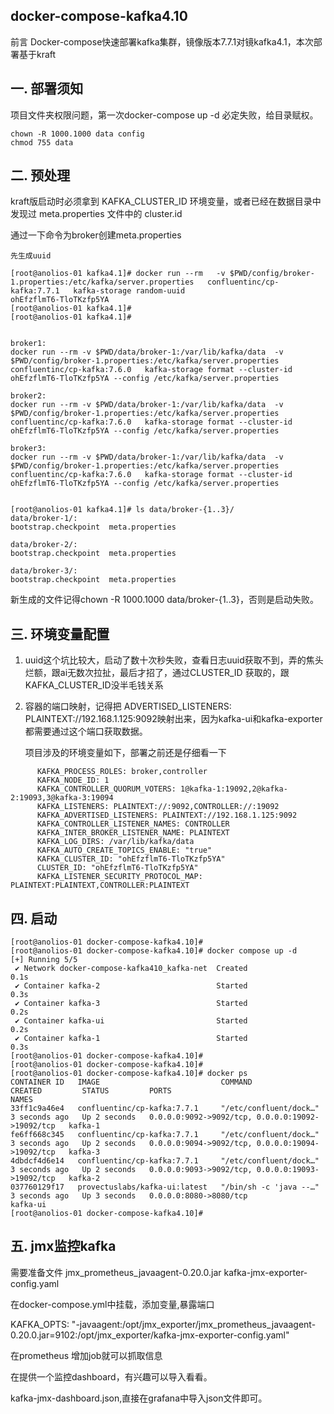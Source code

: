 ## docker-compose-kafka4.10

前言
Docker-compose快速部署kafka集群，镜像版本7.7.1对镜kafka4.1，本次部署基于kraft


## 一. 部署须知

项目文件夹权限问题，第一次docker-compose up -d 必定失败，给目录赋权。

```
chown -R 1000.1000 data config
chmod 755 data

```

## 二. 预处理

kraft版启动时必须拿到 KAFKA_CLUSTER_ID 环境变量，或者已经在数据目录中发现过 meta.properties 文件中的 cluster.id

通过一下命令为broker创建meta.properties
```
先生成uuid

[root@anolios-01 kafka4.1]# docker run --rm   -v $PWD/config/broker-1.properties:/etc/kafka/server.properties   confluentinc/cp-kafka:7.7.1   kafka-storage random-uuid
ohEfzflmT6-TloTKzfp5YA
[root@anolios-01 kafka4.1]# 
[root@anolios-01 kafka4.1]# 


broker1:
docker run --rm -v $PWD/data/broker-1:/var/lib/kafka/data  -v $PWD/config/broker-1.properties:/etc/kafka/server.properties  confluentinc/cp-kafka:7.6.0   kafka-storage format --cluster-id ohEfzflmT6-TloTKzfp5YA --config /etc/kafka/server.properties

broker2:
docker run --rm -v $PWD/data/broker-1:/var/lib/kafka/data  -v $PWD/config/broker-1.properties:/etc/kafka/server.properties  confluentinc/cp-kafka:7.6.0   kafka-storage format --cluster-id ohEfzflmT6-TloTKzfp5YA --config /etc/kafka/server.properties

broker3:
docker run --rm -v $PWD/data/broker-1:/var/lib/kafka/data  -v $PWD/config/broker-1.properties:/etc/kafka/server.properties  confluentinc/cp-kafka:7.6.0   kafka-storage format --cluster-id ohEfzflmT6-TloTKzfp5YA --config /etc/kafka/server.properties


[root@anolios-01 kafka4.1]# ls data/broker-{1..3}/
data/broker-1/:
bootstrap.checkpoint  meta.properties

data/broker-2/:
bootstrap.checkpoint  meta.properties

data/broker-3/:
bootstrap.checkpoint  meta.properties

```

新生成的文件记得chown -R 1000.1000 data/broker-{1..3}，否则是启动失败。

## 三. 环境变量配置

1. uuid这个坑比较大，启动了数十次秒失败，查看日志uuid获取不到，弄的焦头烂额，跟ai无数次拉扯，最后才招了，通过CLUSTER_ID 获取的，跟KAFKA_CLUSTER_ID没半毛钱关系

2. 容器的端口映射，记得把 ADVERTISED_LISTENERS: PLAINTEXT://192.168.1.125:9092映射出来，因为kafka-ui和kafka-exporter都需要通过这个端口获取数据。

   项目涉及的环境变量如下，部署之前还是仔细看一下

```
      KAFKA_PROCESS_ROLES: broker,controller
      KAFKA_NODE_ID: 1
      KAFKA_CONTROLLER_QUORUM_VOTERS: 1@kafka-1:19092,2@kafka-2:19093,3@kafka-3:19094
      KAFKA_LISTENERS: PLAINTEXT://:9092,CONTROLLER://:19092
      KAFKA_ADVERTISED_LISTENERS: PLAINTEXT://192.168.1.125:9092
      KAFKA_CONTROLLER_LISTENER_NAMES: CONTROLLER
      KAFKA_INTER_BROKER_LISTENER_NAME: PLAINTEXT
      KAFKA_LOG_DIRS: /var/lib/kafka/data
      KAFKA_AUTO_CREATE_TOPICS_ENABLE: "true"
      KAFKA_CLUSTER_ID: "ohEfzflmT6-TloTKzfp5YA"
      CLUSTER_ID: "ohEfzflmT6-TloTKzfp5YA"
      KAFKA_LISTENER_SECURITY_PROTOCOL_MAP: PLAINTEXT:PLAINTEXT,CONTROLLER:PLAINTEXT
```


## 四. 启动

```
[root@anolios-01 docker-compose-kafka4.10]# 
[root@anolios-01 docker-compose-kafka4.10]# docker compose up -d 
[+] Running 5/5
 ✔ Network docker-compose-kafka410_kafka-net  Created                                                                                                                                                 0.1s 
 ✔ Container kafka-2                          Started                                                                                                                                                 0.3s 
 ✔ Container kafka-3                          Started                                                                                                                                                 0.2s 
 ✔ Container kafka-ui                         Started                                                                                                                                                 0.2s 
 ✔ Container kafka-1                          Started                                                                                                                                                 0.3s 
[root@anolios-01 docker-compose-kafka4.10]# 
[root@anolios-01 docker-compose-kafka4.10]# 
[root@anolios-01 docker-compose-kafka4.10]# docker ps 
CONTAINER ID   IMAGE                           COMMAND                   CREATED         STATUS         PORTS                                              NAMES
33ff1c9a46e4   confluentinc/cp-kafka:7.7.1     "/etc/confluent/dock…"   3 seconds ago   Up 2 seconds   0.0.0.0:9092->9092/tcp, 0.0.0.0:19092->19092/tcp   kafka-1
fe6ff668c345   confluentinc/cp-kafka:7.7.1     "/etc/confluent/dock…"   3 seconds ago   Up 2 seconds   0.0.0.0:9094->9092/tcp, 0.0.0.0:19094->19092/tcp   kafka-3
4dbdcf4d6e14   confluentinc/cp-kafka:7.7.1     "/etc/confluent/dock…"   3 seconds ago   Up 2 seconds   0.0.0.0:9093->9092/tcp, 0.0.0.0:19093->19092/tcp   kafka-2
037760129f17   provectuslabs/kafka-ui:latest   "/bin/sh -c 'java --…"   3 seconds ago   Up 3 seconds   0.0.0.0:8080->8080/tcp                             kafka-ui
[root@anolios-01 docker-compose-kafka4.10]# 
```


## 五. jmx监控kafka

需要准备文件
jmx_prometheus_javaagent-0.20.0.jar
kafka-jmx-exporter-config.yaml

在docker-compose.yml中挂载，添加变量,暴露端口

KAFKA_OPTS: "-javaagent:/opt/jmx_exporter/jmx_prometheus_javaagent-0.20.0.jar=9102:/opt/jmx_exporter/kafka-jmx-exporter-config.yaml"

在prometheus 增加job就可以抓取信息

在提供一个监控dashboard，有兴趣可以导入看看。

kafka-jmx-dashboard.json,直接在grafana中导入json文件即可。
